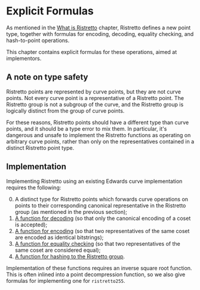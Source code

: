 # Explicit Formulas

As mentioned in the [What is Ristretto](../what_is_ristretto.html) chapter,
Ristretto defines a new point type, together with formulas for encoding,
decoding, equality checking, and hash-to-point operations.

This chapter contains explicit formulas for these operations, aimed at
implementors.

## A note on type safety

Ristretto points are represented by curve points, but they are not curve
points.  Not every curve point is a representative of a Ristretto point.  The
Ristretto group is not a subgroup of the curve, and the Ristretto group is
logically distinct from the group of curve points.

For these reasons, Ristretto points should have a different type than curve
points, and it should be a type error to mix them.  In particular, it's
dangerous and unsafe to implement the Ristretto functions as operating on
arbitrary curve points, rather than only on the representatives contained in a
distinct Ristretto point type.

## Implementation

Implementing Ristretto using an existing Edwards curve implementation requires the following:

0. A distinct type for Ristretto points which forwards curve operations
   on points to their corresponding canonical representative in the Ristretto
   group (as mentioned in the previous section);
1. [A function for decoding](formulas/decoding.html) (so that only the canonical encoding of
   a coset is accepted);
2. [A function for encoding](formulas/encoding.html) (so that two representatives of the
   same coset are encoded as identical bitstrings);
3. [A function for equality checking](formulas/equality.html) (so that two representatives
   of the same coset are considered equal);
4. [A function for hashing to the Ristretto group](formulas/elligator.html).

Implementation of these functions requires an inverse square root
function.  This is often inlined into a point decompression function,
so we also give formulas for implementing one for `ristretto255`.

